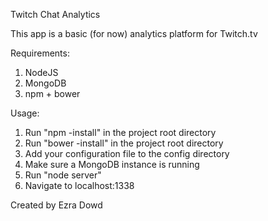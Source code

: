 Twitch Chat Analytics

This app is a basic (for now) analytics platform for Twitch.tv

Requirements:

1. NodeJS
2. MongoDB
3. npm + bower

Usage:

1.  Run "npm -install" in the project root directory
2.  Run "bower -install" in the project root directory
3.  Add your configuration file to the config directory
4.  Make sure a MongoDB instance is running
5.  Run "node server"
6.  Navigate to localhost:1338


Created by Ezra Dowd
